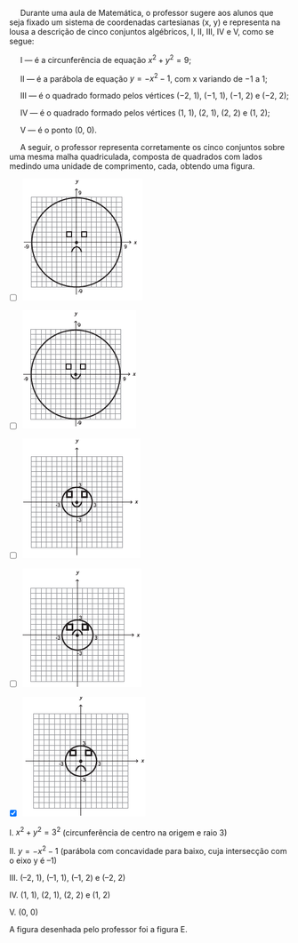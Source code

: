 

     Durante uma aula de Matemática, o professor sugere aos alunos que seja fixado um sistema de coordenadas cartesianas (x, y) e representa na lousa a descrição de cinco conjuntos algébricos, I, II, III, IV e V, como se segue:

     I — é a circunferência de equação $x^2 + y^2 = 9$;

     II — é a parábola de equação $y = -x^2-1$, com x variando de −1 a 1;

     III — é o quadrado formado pelos vértices (−2, 1), (−1, 1), (−1, 2) e (−2, 2);

     IV — é o quadrado formado pelos vértices (1, 1), (2, 1), (2, 2) e (1, 2);

     V — é o ponto (0, 0).

     A seguir, o professor representa corretamente os cinco conjuntos sobre uma mesma malha quadriculada, composta de quadrados com lados medindo uma unidade de comprimento, cada, obtendo uma figura.



- [ ] ![](7317f084-8507-42a8-0d97-a16c4373b9a9.png)
- [ ] ![](974aae3d-5158-f91b-53c4-b904b08d1521.png)
- [ ] ![](94306619-59a2-6dba-4fae-7ede38596ab9.png)
- [ ] ![](abede014-9cad-7a51-cea2-003173542cbe.png)
- [x] ![](1786d5b3-2845-cf7e-01ca-93bdb592e2d1.png)


I. $x^2 + y^2 = 3^2$ (circunferência de centro na origem e raio 3)

II. $y = -x^2-1$ (parábola com concavidade para baixo, cuja intersecção com o eixo y é –1)

III. (–2, 1), (–1, 1), (–1, 2) e (–2, 2)

IV. (1, 1), (2, 1), (2, 2) e (1, 2)

V. (0, 0)

A figura desenhada pelo professor foi a figura E.

        